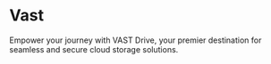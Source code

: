 # Vast
Empower your journey with VAST Drive, your premier destination for seamless and secure cloud storage solutions.
